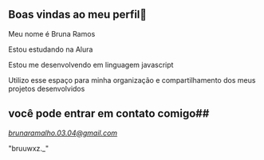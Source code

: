 ## Boas vindas ao meu perfil💙 ##

Meu nome é Bruna Ramos 

Estou estudando na Alura 

Estou me desenvolvendo em linguagem javascript 

Utilizo esse espaço para minha organização e compartilhamento dos meus projetos desenvolvidos 

## você pode entrar em contato comigo##

*brunaramalho.03.04@gmail.com*

"bruuwxz._"
